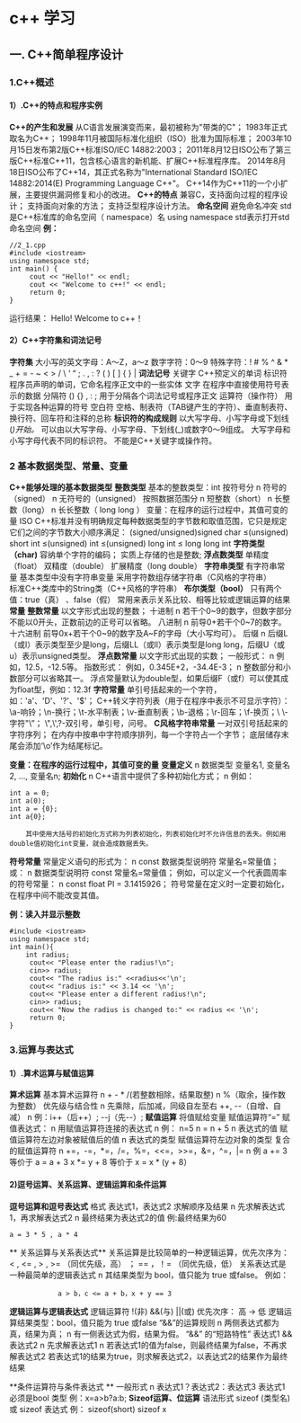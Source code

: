 # c++ 学习
## 一. C++简单程序设计
###  1.C++概述
#### 1）.C++的特点和程序实例 
**C++的产生和发展**
 	从C语言发展演变而来，最初被称为"带类的C"；
 	1983年正式取名为C++；
 	1998年11月被国际标准化组织（ISO）批准为国际标准；
 	2003年10月15日发布第2版C++标准ISO/IEC 14882:2003；
 	2011年8月12日ISO公布了第三版C++标准C++11，包含核心语言的新机能、扩展C++标准程序库。
 	2014年8月18日ISO公布了C++14，其正式名称为"International Standard ISO/IEC 14882:2014(E) Programming Language C++"。
 	C++14作为C++11的一个小扩展，主要提供漏洞修复和小的改进。
**C++的特点**
 	兼容C，支持面向过程的程序设计；
 	支持面向对象的方法；
    支持泛型程序设计方法。
**命名空间**
 	避免命名冲突
 	std是C++标准库的命名空间（ namespace）名
 	using namespace std表示打开std命名空间
**例：**

```
//2_1.cpp
#include <iostream>
using namespace std;
int main() {
     cout << "Hello!" << endl;
     cout << "Welcome to c++!" << endl;
     return 0;
}
```
运行结果：
Hello!
Welcome to c++！

#### 2）C++字符集和词法记号
**字符集**
 	大小写的英文字母：A～Z，a～z
    数字字符：0～9
    特殊字符：!  #  %  ^  &  *   _   +  =   -    ~   <   >   /   \   ‘   “   ;   .  ,  :  ?  (  )   [  ]   {  }   |
**词法记号**
 	关键字           C++预定义的单词
 	标识符           程序员声明的单词，它命名程序正文中的一些实体
 	文字               在程序中直接使用符号表示的数据
 	分隔符            ()   {}   ,    :    ;  用于分隔各个词法记号或程序正文
 	运算符（操作符）   用于实现各种运算的符号
    空白符             空格、制表符（TAB键产生的字符）、垂直制表符、换行符、回车符和注释的总称
**标识符的构成规则**
 	以大写字母、小写字母或下划线(_)开始。_
 	可以由以大写字母、小写字母、下划线(_)或数字0～9组成。
 	大写字母和小写字母代表不同的标识符。
 	不能是C++关键字或操作符。 
### 2 基本数据类型、常量、变量
**C++能够处理的基本数据类型**
 	**整数类型**
 		基本的整数类型：int
 		按符号分
 		n  符号的（signed）
 		n  无符号的（unsigned）
 		按照数据范围分
 		n  短整数（short）
 		n  长整数（long）
 		n  长长整数（ long long ）
 	变量：在程序的运行过程中，其值可变的量	ISO C++标准并没有明确规定每种数据类型的字节数和取值范围，它只是规定它们之间的字节数大小顺序满足：
 		(signed/unsigned)signed char ≤(unsigned) short int ≤(unsigned) int ≤(unsigned) long int ≤ long long int
 	**字符类型（char)**
 		容纳单个字符的编码；
 		实质上存储的也是整数;
 	**浮点数类型**
 		单精度（float）
 		双精度（double）
 		扩展精度（long  double）
 	**字符串类型**
 		有字符串常量
 		基本类型中没有字符串变量
 		采用字符数组存储字符串（C风格的字符串）	
 		标准C++类库中的String类（C++风格的字符串）
 	**布尔类型（bool）**
 		只有两个值：true（真） 、false（假）
 		常用来表示关系比较、相等比较或逻辑运算的结果
**常量**
 	**整数常量**
 		以文字形式出现的整数；
 		十进制
 			n 若干个0~9的数字，但数字部分不能以0开头，正数前边的正号可以省略。
 		八进制
 			n 前导0+若干个0~7的数字。
 		十六进制
 			前导0x+若干个0~9的数字及A~F的字母（大小写均可）。
 		后缀
 			n 后缀L（或l）表示类型至少是long，后缀LL（或ll）表示类型是long long，后缀U（或u）表示unsigned类型。
 	**浮点数常量**
 		以文字形式出现的实数；
 		一般形式：
 			n 例如，12.5，-12.5等。
 		指数形式：
 			例如，0.345E+2，-34.4E-3；
 			n 整数部分和小数部分可以省略其一。
 		浮点常量默认为double型，如果后缀F（或f）可以使其成为float型，例如：12.3f
 	**字符常量**
 		单引号括起来的一个字符，如：'a'、'D'、'?'、'$'；
 		C++转义字符列表（用于在程序中表示不可显示字符）：
 		\a-响铃；\n-换行；\t-水平制表；\v-垂直制表；\b-退格；\r-回车；\f-换页；\ \\-字符"\”； \\",\\',\?-双引号，单引号，问号。
 	**C风格字符串常量**
 		一对双引号括起来的字符序列；
 		在内存中按串中字符顺序排列，每一个字符占一个字节；
 		底层储存末尾会添加‘\o’作为结尾标记。

**变量：在程序的运行过程中，其值可变的量**
 	**变量定义**
 		n  数据类型    变量名1, 变量名2, ..., 变量名n;
 	**初始化**
 		n  C++语言中提供了多种初始化方式；
 		n  例如：
```
int a = 0;
int a(0);
int a = {0};
int a{0};
```
 		其中使用大括号的初始化方式称为列表初始化，列表初始化时不允许信息的丢失。例如用double值初始化int变量，就会造成数据丢失。
**符号常量**
 	常量定义语句的形式为：
 		n  const 数据类型说明符  常量名=常量值；
 	或：
 		n  数据类型说明符  const  常量名=常量值；
 	例如，可以定义一个代表圆周率的符号常量：
 		n  const float PI = 3.1415926；
 		符号常量在定义时一定要初始化，在程序中间不能改变其值。


**例：读入并显示整数**
```
#include <iostream>
using namespace std;
int main(){
	int radius;    
     cout<< "Please enter the radius!\n";
     cin>> radius;   
     cout<< "The radius is:" <<radius<<'\n';   
     cout<< "radius is:" << 3.14 << '\n';
     cout<< "Please enter a different radius!\n";
     cin>> radius;   
     cout<< "Now the radius is changed to:" << radius << '\n';
     return 0;
}
```


### 3.运算与表达式
#### 1）.算术运算与赋值运算
**算术运算**
 	基本算术运算符
 		n  +  -  *  /(若整数相除，结果取整)
 		n  %（取余，操作数为整数）
 	优先级与结合性
 		n  先乘除，后加减，同级自左至右
 		++, --（自增、自减）
 		n  例：i++（后++）;    --j（先--）;
**赋值运算**
 	将值赋给变量
 	赋值运算符“=”
 	赋值表达式：
 		n  用赋值运算符连接的表达式
 		n  例：
 		n=5
 		n = n + 5
 		n  表达式的值
 		赋值运算符左边对象被赋值后的值
 		n  表达式的类型
 		赋值运算符左边对象的类型
 	复合的赋值运算符
 		n  +=，-=，*=，/=，%=，<<=，>>=，&=，^=，|=
 		n  例
 		a += 3 等价于 a = a + 3
 		x *= y + 8 等价于 x = x * (y + 8）
#### 2)逗号运算、关系运算、逻辑运算和条件运算
**逗号运算和逗号表达式**
	格式
		表达式1，表达式2
		求解顺序及结果
			n  先求解表达式1，再求解表达式2
			n  最终结果为表达式2的值
		例:最终结果为60
```
a = 3 * 5 , a * 4 
```
** 关系运算与关系表达式**
 	关系运算是比较简单的一种逻辑运算，优先次序为：
 		< , <= , > ,  >= （同优先级，高） ；  ==  ，！= （同优先级，低）
 		关系表达式是一种最简单的逻辑表达式
 			n  其结果类型为 bool，值只能为 true 或false。
 			例如：

```
 			a > b，c <= a + b，x + y == 3
```
**逻辑运算与逻辑表达式**
 	逻辑运算符
 			!(非)      &&(与)        ||(或)
 	优先次序：  高         →           低
 	逻辑运算结果类型：bool，值只能为 true 或false
 	“&&”的运算规则
 		n  两侧表达式都为真，结果为真；
 		n  有一侧表达式为假，结果为假。
 	“&&” 的“短路特性”
 		表达式1 && 表达式2
 			n  先求解表达式1
 			n  若表达式1的值为false，则最终结果为false，不再求解表达式2
 			若表达式1的结果为true，则求解表达式2，以表达式2的结果作为最终结果

**条件运算符与条件表达式 **
 	一般形式
 		n 表达式1？表达式2：表达式3
 		表达式1 必须是bool 类型
 	例：x=a>b?a:b;
**Sizeof运算、位运算**
 	语法形式
 		sizeof (类型名)
 		或 sizeof 表达式
 	例：
 		sizeof(short)
 		sizeof  x